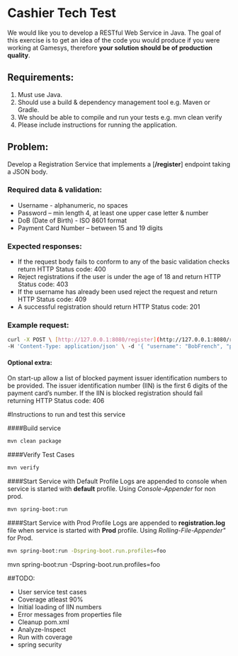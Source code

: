 
# Cashier Tech Test 


We would like you to develop a RESTful Web Service in Java. The goal of this exercise is to get an idea of the code you would produce if you were working at Gamesys, therefore **your solution should be of production quality**. 

## Requirements: 


1. ​Must use Java. 
2. Should use a build & dependency management tool e.g. Maven or Gradle. 
3. ​We should be able to compile and run your tests e.g. mvn clean verify 
4. ​Please include instructions for running the application. 


## Problem: 

Develop a Registration Service that implements a [**/register​**] endpoint taking a JSON body.

### Required data & validation:


- Username - alphanumeric, no spaces
- ​Password – min length 4, at least one upper case letter & number
- DoB (Date of Birth) - ISO 8601 format
- Payment Card Number – between 15 and 19 digits 

### Expected responses:


- If the request body fails to conform to any of the basic validation checks return HTTP Status code: 400
- Reject registrations if the user is under the age of 18 and return HTTP Status code: 403
- If the username has already been used reject the request and return HTTP Status code: 409
- A successful registration should return HTTP Status code: 201
 
### Example request: 
```sh
curl -X POST \ [http://127.0.0.1:8080/register](http://127.0.0.1:8080/register)  
-H 'Content-Type: application/json' \ -d '{ "username": "BobFrench", "password": "Password1", "dob": "1980-02-21", "paymentCardNumber": "349293081054422" }' 
```
#### Optional extra: 
On start-up allow a list of blocked payment issuer identification numbers to be provided. The issuer identification number (IIN) is the first 6 digits of the payment card’s number. If the IIN is blocked registration should fail returning HTTP Status code: 406

#Instructions to run and test this service

####Build service
```sh
mvn clean package
```

####Verify Test Cases
```sh
mvn verify
```
####Start Service with Default Profile
Logs are appended to console when service is started with **default** profile. Using _Console-Appender_ for non prod.
```sh
mvn spring-boot:run
```

####Start Service with Prod Profile
Logs are appended to **registration.log** file when service is started with **Prod** profile. Using _Rolling-File-Appender"_ for Prod.
```sh
mvn spring-boot:run -Dspring-boot.run.profiles=foo
```

mvn spring-boot:run -Dspring-boot.run.profiles=foo


##TODO:
- User service test cases
- Coverage atleast 90%
- Initial loading of IIN numbers
- Error messages from properties file
- Cleanup pom.xml
- Analyze-Inspect
- Run with coverage
- spring security